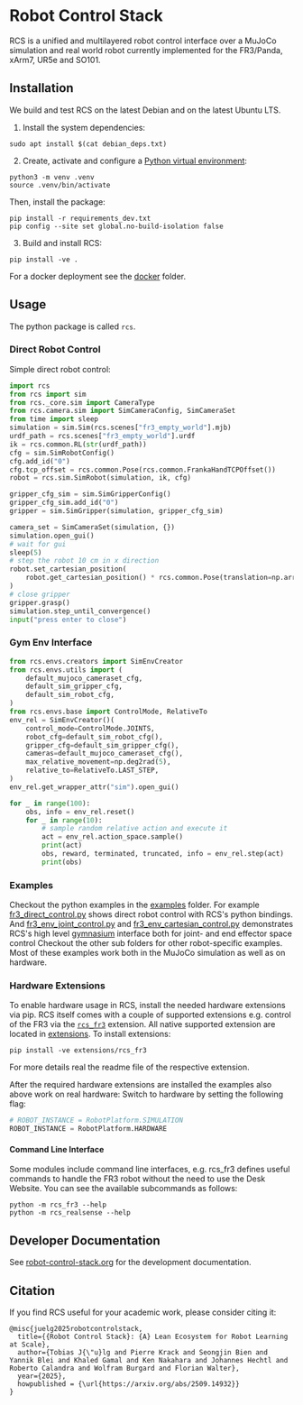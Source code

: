 # Robot Control Stack
RCS is a unified and multilayered robot control interface over a MuJoCo simulation and real world robot currently implemented for the FR3/Panda, xArm7, UR5e and SO101.

## Installation
We build and test RCS on the latest Debian and on the latest Ubuntu LTS.

1. Install the system dependencies:
```shell
sudo apt install $(cat debian_deps.txt)
```
2. Create, activate and configure a [Python virtual environment](https://docs.python.org/3/library/venv.html):
```shell
python3 -m venv .venv
source .venv/bin/activate
``` 
Then, install the package:
```shell
pip install -r requirements_dev.txt
pip config --site set global.no-build-isolation false
```
3. Build and install RCS:
```shell
pip install -ve .
```

For a docker deployment see the [docker](docker) folder.

## Usage
The python package is called `rcs`.

### Direct Robot Control
Simple direct robot control:
```python
import rcs
from rcs import sim
from rcs._core.sim import CameraType
from rcs.camera.sim import SimCameraConfig, SimCameraSet
from time import sleep
simulation = sim.Sim(rcs.scenes["fr3_empty_world"].mjb)
urdf_path = rcs.scenes["fr3_empty_world"].urdf
ik = rcs.common.RL(str(urdf_path))
cfg = sim.SimRobotConfig()
cfg.add_id("0")
cfg.tcp_offset = rcs.common.Pose(rcs.common.FrankaHandTCPOffset())
robot = rcs.sim.SimRobot(simulation, ik, cfg)

gripper_cfg_sim = sim.SimGripperConfig()
gripper_cfg_sim.add_id("0")
gripper = sim.SimGripper(simulation, gripper_cfg_sim)

camera_set = SimCameraSet(simulation, {})
simulation.open_gui()
# wait for gui
sleep(5)
# step the robot 10 cm in x direction
robot.set_cartesian_position(
    robot.get_cartesian_position() * rcs.common.Pose(translation=np.array([0.1, 0, 0]))
)
# close gripper
gripper.grasp()
simulation.step_until_convergence()
input("press enter to close")
```
### Gym Env Interface
```python
from rcs.envs.creators import SimEnvCreator
from rcs.envs.utils import (
    default_mujoco_cameraset_cfg,
    default_sim_gripper_cfg,
    default_sim_robot_cfg,
)
from rcs.envs.base import ControlMode, RelativeTo
env_rel = SimEnvCreator()(
    control_mode=ControlMode.JOINTS,
    robot_cfg=default_sim_robot_cfg(),
    gripper_cfg=default_sim_gripper_cfg(),
    cameras=default_mujoco_cameraset_cfg(),
    max_relative_movement=np.deg2rad(5),
    relative_to=RelativeTo.LAST_STEP,
)
env_rel.get_wrapper_attr("sim").open_gui()

for _ in range(100):
    obs, info = env_rel.reset()
    for _ in range(10):
        # sample random relative action and execute it
        act = env_rel.action_space.sample()
        print(act)
        obs, reward, terminated, truncated, info = env_rel.step(act)
        print(obs)
```


### Examples
Checkout the python examples in the [examples](examples) folder. For example
[fr3_direct_control.py](examples/fr3/fr3_direct_control.py) shows direct robot control with RCS's python bindings.
And [fr3_env_joint_control.py](examples/fr3/fr3_env_joint_control.py) and [fr3_env_cartesian_control.py](examples/fr3/fr3_env_cartesian_control.py) demonstrates RCS's high level [gymnasium](https://gymnasium.farama.org/) interface both for joint- and end effector space control
Checkout the other sub folders for other robot-specific examples.
Most of these examples work both in the MuJoCo simulation as well as on hardware.


### Hardware Extensions
To enable hardware usage in RCS, install the needed hardware extensions via pip. RCS itself comes with a couple of supported extensions e.g. control of the FR3 via the [`rcs_fr3`](extensions/rcs_fr3) extension. All native supported extension are located in [extensions](extensions).
To install extensions:
```shell
pip install -ve extensions/rcs_fr3
```
For more details real the readme file of the respective extension.

After the required hardware extensions are installed the examples also above work on real hardware:
Switch to hardware by setting the following flag:
```python
# ROBOT_INSTANCE = RobotPlatform.SIMULATION
ROBOT_INSTANCE = RobotPlatform.HARDWARE
```

#### Command Line Interface
Some modules include command line interfaces, e.g. rcs_fr3 defines useful commands to handle the FR3 robot without the need to use the Desk Website.
You can see the available subcommands as follows:
```shell
python -m rcs_fr3 --help
python -m rcs_realsense --help
```

## Developer Documentation
See [robot-control-stack.org](https://robot-control-stack.org) for the development documentation.


## Citation
If you find RCS useful for your academic work, please consider citing it:
```
@misc{juelg2025robotcontrolstack,
  title={{Robot Control Stack}: {A} Lean Ecosystem for Robot Learning at Scale}, 
  author={Tobias J{\"u}lg and Pierre Krack and Seongjin Bien and Yannik Blei and Khaled Gamal and Ken Nakahara and Johannes Hechtl and Roberto Calandra and Wolfram Burgard and Florian Walter},
  year={2025},
  howpublished = {\url{https://arxiv.org/abs/2509.14932}}
}
```